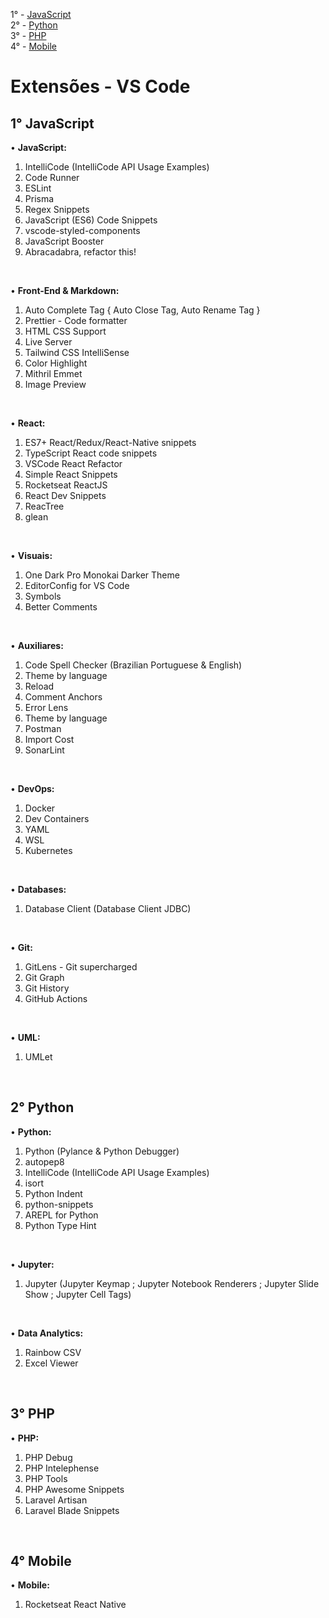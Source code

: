 1° - [JavaScript](#1-javascript) <br>
2° - [Python](#2-python) <br>
3° - [PHP](#3-php) <br>
4° - [Mobile](#4-mobile)


# Extensões - VS Code</h3>


## 1° JavaScript

• **JavaScript:**

1. IntelliCode (IntelliCode API Usage Examples)
2. Code Runner
3. ESLint
4. Prisma
5. Regex Snippets
6. JavaScript (ES6) Code Snippets
7. vscode-styled-components
8. JavaScript Booster
9. Abracadabra, refactor this!

<br>

• **Front-End & Markdown:**

1. Auto Complete Tag { Auto Close Tag, Auto Rename Tag }
2. Prettier - Code formatter
3. HTML CSS Support
4. Live Server
5. Tailwind CSS IntelliSense
6. Color Highlight
7. Mithril Emmet
8. Image Preview

<br>

• **React:**

1. ES7+ React/Redux/React-Native snippets
2. TypeScript React code snippets
3. VSCode React Refactor
4. Simple React Snippets
5. Rocketseat ReactJS
7. React Dev Snippets
8. ReacTree
9. glean

<br>

• **Visuais:**

1. One Dark Pro Monokai Darker Theme
2. EditorConfig for VS Code
3. Symbols
4. Better Comments

<br>

• **Auxiliares:**

1. Code Spell Checker (Brazilian Portuguese & English)
2. Theme by language
3. Reload
4. Comment Anchors
5. Error Lens
6. Theme by language
7. Postman
8. Import Cost
9. SonarLint

<br>

• **DevOps:**

1. Docker
2. Dev Containers
3. YAML
4. WSL
5. Kubernetes

<br>

• **Databases:**

1. Database Client (Database Client JDBC)

<br>

• **Git:**

1. GitLens - Git supercharged
2. Git Graph
3. Git History
4. GitHub Actions

<br>

• **UML:**

1. UMLet

<br>

## 2° Python

• **Python:**

1. Python (Pylance & Python Debugger)
2. autopep8
3. IntelliCode (IntelliCode API Usage Examples)
4. isort
5. Python Indent
6. python-snippets
7. AREPL for Python
8. Python Type Hint

<br>

• **Jupyter:**

1. Jupyter (Jupyter Keymap ; Jupyter Notebook Renderers ; Jupyter Slide Show ; Jupyter Cell Tags)

<br>

• **Data Analytics:**

1. Rainbow CSV
2. Excel Viewer

<br>

## 3° PHP

• **PHP:**

1. PHP Debug
2. PHP Intelephense
3. PHP Tools
4. PHP Awesome Snippets
5. Laravel Artisan
6. Laravel Blade Snippets

<br>

## 4° Mobile

• **Mobile:**

1. Rocketseat React Native
